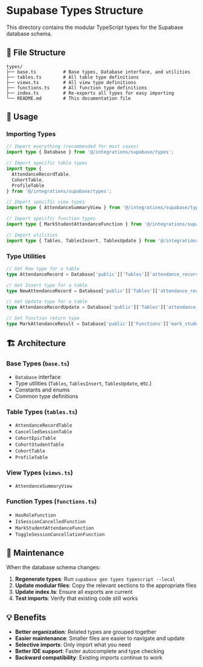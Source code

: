 # Supabase Types Structure

This directory contains the modular TypeScript types for the Supabase database schema.

## 📁 File Structure

```
types/
├── base.ts          # Base types, Database interface, and utilities
├── tables.ts        # All table type definitions
├── views.ts         # All view type definitions
├── functions.ts     # All function type definitions
├── index.ts         # Re-exports all types for easy importing
└── README.md        # This documentation file
```

## 🔧 Usage

### Importing Types

```typescript
// Import everything (recommended for most cases)
import type { Database } from '@/integrations/supabase/types';

// Import specific table types
import type { 
  AttendanceRecordTable, 
  CohortTable,
  ProfileTable 
} from '@/integrations/supabase/types';

// Import specific view types
import type { AttendanceSummaryView } from '@/integrations/supabase/types';

// Import specific function types
import type { MarkStudentAttendanceFunction } from '@/integrations/supabase/types';

// Import utilities
import type { Tables, TablesInsert, TablesUpdate } from '@/integrations/supabase/types';
```

### Type Utilities

```typescript
// Get Row type for a table
type AttendanceRecord = Database['public']['Tables']['attendance_records']['Row'];

// Get Insert type for a table
type NewAttendanceRecord = Database['public']['Tables']['attendance_records']['Insert'];

// Get Update type for a table
type AttendanceRecordUpdate = Database['public']['Tables']['attendance_records']['Update'];

// Get function return type
type MarkAttendanceResult = Database['public']['Functions']['mark_student_attendance']['Returns'];
```

## 🏗️ Architecture

### Base Types (`base.ts`)
- `Database` interface
- Type utilities (`Tables`, `TablesInsert`, `TablesUpdate`, etc.)
- Constants and enums
- Common type definitions

### Table Types (`tables.ts`)
- `AttendanceRecordTable`
- `CancelledSessionTable`
- `CohortEpicTable`
- `CohortStudentTable`
- `CohortTable`
- `ProfileTable`

### View Types (`views.ts`)
- `AttendanceSummaryView`

### Function Types (`functions.ts`)
- `HasRoleFunction`
- `IsSessionCancelledFunction`
- `MarkStudentAttendanceFunction`
- `ToggleSessionCancellationFunction`

## 🔄 Maintenance

When the database schema changes:

1. **Regenerate types**: Run `supabase gen types typescript --local`
2. **Update modular files**: Copy the relevant sections to the appropriate files
3. **Update index.ts**: Ensure all exports are current
4. **Test imports**: Verify that existing code still works

## 💡 Benefits

- **Better organization**: Related types are grouped together
- **Easier maintenance**: Smaller files are easier to navigate and update
- **Selective imports**: Only import what you need
- **Better IDE support**: Faster autocomplete and type checking
- **Backward compatibility**: Existing imports continue to work
